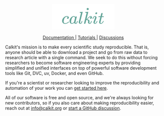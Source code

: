 <p align="center">
  <a href="https://calkit.org" target="_blank">
    <img width="40%" src="https://github.com/calkit/calkit/blob/main/docs/img/calkit-no-bg.png?raw=true" alt="Calkit">
  </a>
</p>
<p align="center">
  <a href="https://docs.calkit.org" target="_blank">
    Documentation
  </a>
  |
  <a href="https://docs.calkit.org/tutorials" target="_blank">
    Tutorials
  </a>
  |
  <a href="https://github.com/orgs/calkit/discussions" target="_blank">
    Discussions
  </a>
</p>

Calkit's mission is to make every scientific study reproducible.
That is, anyone should be able to download a project and go from raw data to
research article with a single command.
We seek to do this without forcing researchers to become software
engineering experts by providing simplified and unified
interfaces on top of powerful software development tools like Git,
DVC, uv, Docker, and even GitHub.

If you're a scientist or researcher looking to improve the 
reproducibility and automation of your work you can 
[get started here](https://github.com/calkit/calkit?tab=readme-ov-file#installation).

All of our software is free and open source, and we're always
looking for new contributors,
so if you also care about making reproducibility easier,
reach out at info@calkit.org or 
[start a GitHub discussion](https://github.com/orgs/calkit/discussions).

<!--

**Here are some ideas to get you started:**

🙋‍♀️ A short introduction - what is your organization all about?
🌈 Contribution guidelines - how can the community get involved?
👩‍💻 Useful resources - where can the community find your docs? Is there anything else the community should know?
🍿 Fun facts - what does your team eat for breakfast?
🧙 Remember, you can do mighty things with the power of [Markdown](https://docs.github.com/github/writing-on-github/getting-started-with-writing-and-formatting-on-github/basic-writing-and-formatting-syntax)
-->
